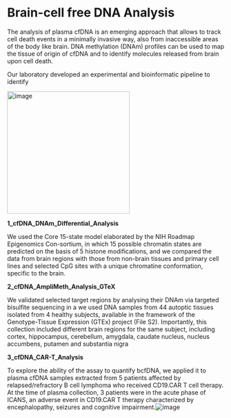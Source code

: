 # Brain-cell free DNA Analysis
The analysis of plasma cfDNA is an emerging approach that allows to track cell death events in a minimally invasive way, also from inaccessible areas of the body like brain. DNA methylation (DNAm) profiles can be used to map the tissue of origin of cfDNA and to identify molecules released from brain upon cell death. 


Our laboratory developed an experimental and bioinformatic pipeline to identify 

<img width="284" alt="image" src="https://github.com/user-attachments/assets/ffc7d786-98fe-4ef2-92fc-a8f0d5f133fd">


**1_cfDNA_DNAm_Differential_Analysis**

We used the Core 15-state model elaborated by the NIH Roadmap Epigenomics Con-sortium, in which 15 possible chromatin states are predicted on the basis of 5 histone modifications, and we compared the data from brain regions with those from non-brain tissues and primary cell lines and selected CpG sites with a unique chromatine conformation, specific to the brain.


**2_cfDNA_AmpliMeth_Analysis_GTeX**

We validated selected target regions by analysing their DNAm via targeted bisulfite sequencing in a we used DNA samples from 44 autoptic tissues isolated from 4 healthy subjects, available in the framework of the Genotype-Tissue Expression (GTEx) project (File S2). Importantly, this collection included different brain regions for the same subject, including cortex, hippocampus, cerebellum, amygdala, caudate nucleus, nucleus accumbens, putamen and substantia nigra

**3_cfDNA_CAR-T_Analysis**

To explore the ability of the assay to quantify bcfDNA, we applied it to plasma cfDNA samples extracted from 5 patients affected by relapsed/refractory B cell lymphoma who received CD19.CAR T cell therapy. At the time of plasma collection, 3 patients were in the acute phase of ICANS, an adverse event in CD19.CAR T therapy characterized by encephalopathy, seizures and cognitive impairment.![image](https://github.com/user-attachments/assets/34d1d54c-d5fc-4105-a577-c334ebbc6d9a)

